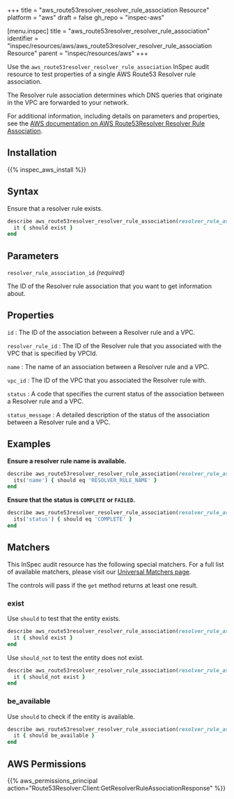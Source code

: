 +++
title = "aws_route53resolver_resolver_rule_association Resource"
platform = "aws"
draft = false
gh_repo = "inspec-aws"

[menu.inspec]
title = "aws_route53resolver_resolver_rule_association"
identifier = "inspec/resources/aws/aws_route53resolver_resolver_rule_association Resource"
parent = "inspec/resources/aws"
+++

Use the `aws_route53resolver_resolver_rule_association` InSpec audit resource to test properties of a single AWS Route53 Resolver rule association.

The Resolver rule association determines which DNS queries that originate in the VPC are forwarded to your network.

For additional information, including details on parameters and properties, see the [AWS documentation on AWS Route53Resolver Resolver Rule Association](https://docs.aws.amazon.com/AWSCloudFormation/latest/UserGuide/aws-resource-route53resolver-resolverruleassociation.html).

## Installation

{{% inspec_aws_install %}}

## Syntax

Ensure that a resolver rule exists.

```ruby
describe aws_route53resolver_resolver_rule_association(resolver_rule_association_id: 'RESOLVER_RULE_ASSOCIATION_ID') do
  it { should exist }
end
```

## Parameters

`resolver_rule_association_id` _(required)_

The ID of the Resolver rule association that you want to get information about.

## Properties

`id`
: The ID of the association between a Resolver rule and a VPC.

`resolver_rule_id`
: The ID of the Resolver rule that you associated with the VPC that is specified by VPCId.

`name`
: The name of an association between a Resolver rule and a VPC.

`vpc_id`
: The ID of the VPC that you associated the Resolver rule with.

`status`
: A code that specifies the current status of the association between a Resolver rule and a VPC.

`status_message`
: A detailed description of the status of the association between a Resolver rule and a VPC.

## Examples

**Ensure a resolver rule name is available.**

```ruby
describe aws_route53resolver_resolver_rule_association(resolver_rule_association_id: 'RESOLVER_RULE_ASSOCIATION_ID') do
  its('name') { should eq 'RESOLVER_RULE_NAME' }
end
```

**Ensure that the status is `COMPLETE` or `FAILED`.**

```ruby
describe aws_route53resolver_resolver_rule_association(resolver_rule_association_id: 'RESOLVER_RULE_ASSOCIATION_ID') do
  its('status') { should eq 'COMPLETE' }
end
```

## Matchers

This InSpec audit resource has the following special matchers. For a full list of available matchers, please visit our [Universal Matchers page](https://www.inspec.io/docs/reference/matchers/).

The controls will pass if the `get` method returns at least one result.

### exist

Use `should` to test that the entity exists.

```ruby
describe aws_route53resolver_resolver_rule_association(resolver_rule_association_id: 'RESOLVER_RULE_ASSOCIATION_ID') do
  it { should exist }
end
```

Use `should_not` to test the entity does not exist.

```ruby
describe aws_route53resolver_resolver_rule_association(resolver_rule_association_id: 'RESOLVER_RULE_ASSOCIATION_ID') do
  it { should_not exist }
end
```

### be_available

Use `should` to check if the entity is available.

```ruby
describe aws_route53resolver_resolver_rule_association(resolver_rule_association_id: 'RESOLVER_RULE_ASSOCIATION_ID') do
  it { should be_available }
end
```

## AWS Permissions

{{% aws_permissions_principal action="Route53Resolver:Client:GetResolverRuleAssociationResponse" %}}
